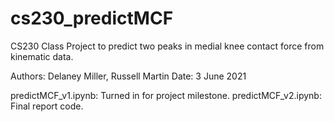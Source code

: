 # cs230_predictMCF
CS230 Class Project to predict two peaks in medial knee contact force from kinematic data.

Authors: Delaney Miller, Russell Martin
Date: 3 June 2021

predictMCF_v1.ipynb: Turned in for project milestone.
predictMCF_v2.ipynb: Final report code.
